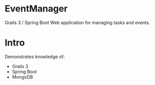 # EventManager
Grails 3 / Spring Boot Web application for managing tasks and events.

# Intro
Demonstrates knowledge of:
* Grails 3
* Spring Boot
* MongoDB
